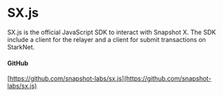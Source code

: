 # SX.js

SX.js is the official JavaScript SDK to interact with Snapshot X. The SDK include a client for the relayer and a client for submit transactions on StarkNet.

#### GitHub

[https://github.com/snapshot-labs/sx.js](https://github.com/snapshot-labs/sx.js)
